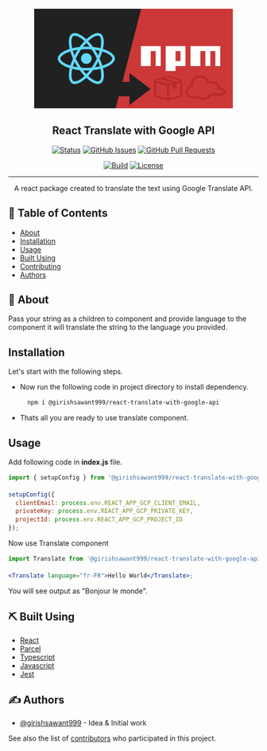 <p align="center">
  <a href="#" rel="noopener">
 <img height=200px src="./.github/readme/intro.png" alt="Project logo"></a>
</p>

<h2 align="center">React Translate with Google API</h2>

<div align="center">

[![Status](https://img.shields.io/badge/status-active-success.svg)](#)
[![GitHub Issues](https://img.shields.io/github/issues/girishsawant999/react-translate-with-google-api.svg)](https://github.com/girishsawant999/react-translate-with-google-api/issues)
[![GitHub Pull Requests](https://img.shields.io/github/issues-pr/girishsawant999/react-translate-with-google-api.svg)](https://github.com/girishsawant999/react-translate-with-google-api/pulls)

[![Build ](https://img.shields.io/github/workflow/status/girishsawant999/react-translate-with-google-api/CI/main)](https://github.com/girishsawant999/react-translate-with-google-api/actions)
[![License](https://img.shields.io/badge/license-MIT-blue.svg)](/LICENSE)

</div>

---

<p align="center"> A react package created to translate the text using Google Translate API.
    <br> 
</p>

## 📝 Table of Contents

- [About](#about)
- [Installation](#installation)
- [Usage](#usage)
- [Built Using](#built_using)
- [Contributing](./.github/CONTRIBUTING.md)
- [Authors](#authors)

## 🧐 About <a name = "about"></a>

Pass your string as a children to component and provide language to the component it will translate the string to the language you provided.

## Installation <a name = "installation"></a>

Let's start with the following steps.

- Now run the following code in project directory to install dependency.

  ```bash
    npm i @girishsawant999/react-translate-with-google-api
  ```

- Thats all you are ready to use translate component.

## Usage <a name = "usage"></a>

Add following code in **index.js** file.

```jsx
import { setupConfig } from '@girishsawant999/react-translate-with-google-api';

setupConfig({
  clientEmail: process.env.REACT_APP_GCP_CLIENT_EMAIL,
  privateKey: process.env.REACT_APP_GCP_PRIVATE_KEY,
  projectId: process.env.REACT_APP_GCP_PROJECT_ID
});
```

Now use Translate component

```jsx
import Translate from '@girishsawant999/react-translate-with-google-api';

<Translate language="fr-FR">Hello World</Translate>;
```

You will see output as "Bonjour le monde".

## ⛏️ Built Using <a name = "built_using"></a>

- [React](https://reactjs.org)
- [Parcel](https://parceljs.org)
- [Typescript](https://www.typescriptlang.org)
- [Javascript](https://developer.mozilla.org/en-US/)
- [Jest](https://jestjs.io)

## ✍️ Authors <a name = "authors"></a>

- [@girishsawant999](https://girishsawant999.github.io) - Idea & Initial work

See also the list of [contributors](https://github.com/girishsawant999/react-translate-with-google-api/contributors) who participated in this project.
